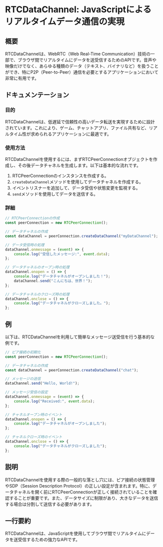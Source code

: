 <!--
Meta Description: # RTCDataChannel: JavaScriptによるリアルタイムデータ通信の実現 ## 概要 RTCDataChannelは、WebRTC（Web Real-Time Communication）技術の一部で、ブラウザ間でリアルタイムにデータを送受信するためのAPIです。音声や映像だけでな...
Meta Keywords: datachannel, console, log, const, peerconnection
-->

# RTCDataChannel: JavaScriptによるリアルタイムデータ通信の実現

## 概要
RTCDataChannelは、WebRTC（Web Real-Time Communication）技術の一部で、ブラウザ間でリアルタイムにデータを送受信するためのAPIです。音声や映像だけでなく、あらゆる種類のデータ（テキスト、バイナリなど）を扱うことができ、特にP2P（Peer-to-Peer）通信を必要とするアプリケーションにおいて非常に有用です。

## ドキュメンテーション
### 目的
RTCDataChannelは、低遅延で信頼性の高いデータ転送を実現するために設計されています。これにより、ゲーム、チャットアプリ、ファイル共有など、リアルタイム性が求められるアプリケーションに最適です。

### 使用方法
RTCDataChannelを使用するには、まずRTCPeerConnectionオブジェクトを作成し、その後データチャネルを生成します。以下は基本的な流れです。

1. RTCPeerConnectionのインスタンスを作成する。
2. `createDataChannel`メソッドを使用してデータチャネルを作成する。
3. イベントリスナーを追加して、データ受信や状態変更を監視する。
4. `send`メソッドを使用してデータを送信する。

### 詳細
```javascript
// RTCPeerConnectionの作成
const peerConnection = new RTCPeerConnection();

// データチャネルの作成
const dataChannel = peerConnection.createDataChannel("myDataChannel");

// データ受信時の処理
dataChannel.onmessage = (event) => {
    console.log("受信したメッセージ:", event.data);
};

// データチャネルのオープン時の処理
dataChannel.onopen = () => {
    console.log("データチャネルがオープンしました！");
    dataChannel.send("こんにちは、世界！");
};

// データチャネルのクローズ時の処理
dataChannel.onclose = () => {
    console.log("データチャネルがクローズしました。");
};
```

## 例
以下は、RTCDataChannelを利用して簡単なメッセージ送受信を行う基本的な例です。

```javascript
// ピア接続の初期化
const peerConnection = new RTCPeerConnection();

// データチャネルの作成
const dataChannel = peerConnection.createDataChannel("chat");

// メッセージの送信
dataChannel.send("Hello, World!");

// メッセージ受信の設定
dataChannel.onmessage = (event) => {
    console.log("Received:", event.data);
};

// チャネルオープン時のイベント
dataChannel.onopen = () => {
    console.log("データチャネルがオープンしました");
};

// チャネルクローズ時のイベント
dataChannel.onclose = () => {
    console.log("データチャネルがクローズしました");
};
```

## 説明
RTCDataChannelを使用する際の一般的な落とし穴には、ピア接続の状態管理やSDP（Session Description Protocol）の正しい設定が含まれます。特に、データチャネルを開く前にRTCPeerConnectionが正しく接続されていることを確認することが重要です。また、データサイズに制限があり、大きなデータを送信する場合は分割して送信する必要があります。

## 一行要約
RTCDataChannelは、JavaScriptを使用してブラウザ間でリアルタイムにデータを送受信するための強力なAPIです。